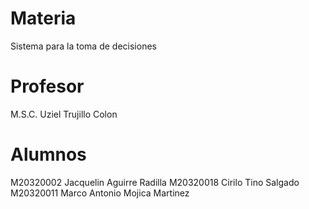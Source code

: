 # Materia
Sistema para la toma de decisiones

# Profesor
M.S.C. Uziel Trujillo Colon

# Alumnos
M20320002 Jacquelin Aguirre Radilla
M20320018 Cirilo Tino Salgado
M20320011 Marco Antonio Mojica Martinez 
